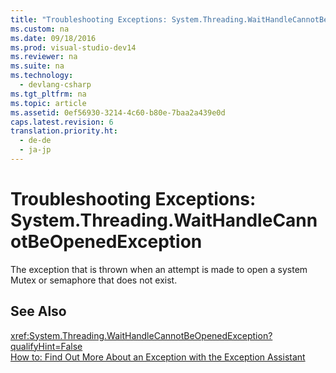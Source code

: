 ```yaml
---
title: "Troubleshooting Exceptions: System.Threading.WaitHandleCannotBeOpenedException"
ms.custom: na
ms.date: 09/18/2016
ms.prod: visual-studio-dev14
ms.reviewer: na
ms.suite: na
ms.technology: 
  - devlang-csharp
ms.tgt_pltfrm: na
ms.topic: article
ms.assetid: 0ef56930-3214-4c60-b80e-7baa2a439e0d
caps.latest.revision: 6
translation.priority.ht: 
  - de-de
  - ja-jp
---
```

# Troubleshooting Exceptions: System.Threading.WaitHandleCannotBeOpenedException
The exception that is thrown when an attempt is made to open a system Mutex or semaphore that does not exist.  
  
## See Also  
 <xref:System.Threading.WaitHandleCannotBeOpenedException?qualifyHint=False>   
 [How to: Find Out More About an Exception with the Exception Assistant](../Topic/How%20to:%20Use%20the%20Exception%20Assistant.md)